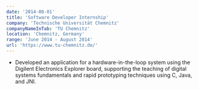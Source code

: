 ```yaml
---
date: '2014-08-01'
title: 'Software Developer Internship'
company: 'Technische Universität Chemnitz'
companyNameInTab: 'TU Chemnitz'
location: 'Chemnitz, Germany'
range: 'June 2014 - August 2014'
url: 'https://www.tu-chemnitz.de/'
---
```


- Developed an application for a hardware-in-the-loop system using the Digilent Electronics Explorer board, supporting the teaching of digital systems fundamentals and rapid prototyping techniques using C, Java, and JNI.
